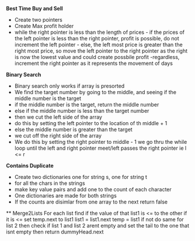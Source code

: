 **Best Time Buy and Sell**

- Create two pointers
- Create Max profit holder
- while the right pointer is less than the length of prices - if the prices of the left pointer is less than the right pointer, profit is possible, do not increment the left pointer - else, the left most price is greater than the right most price, so move the left pointer to the right pointer as the right is now the lowest value and could create possbile profit
  -regardless, increment the right pointer as it represents the movement of days

**Binary Search**

- Binary search only works if array is presorted
- We find the target number by going to the middle,
  and seeing if the middle number is the target
- if the middle number is the target, return the middle number
- else if the middle number is less than the target number
- then we cut the left side of the array
- do this by setting the left pointer to the location of th middle + 1
- else the middle number is greater than the target
- we cut off the right side of the array
- We do this by setting the right pointer
  to middle - 1
  we go thru the while loop until the left and right pointer meet/left passes the right pointer ie
  l <= r

**Contains Duplicate**

- Create two dictionaries one for string s, one for string t
- for all the chars in the strings
- make key value pairs and add one to the count of each character
- One dictionaries are made for both strings
- If the counts are disimlar from one array to the next
  return false


**
Merge2Lists
For each list
find if the value of that list1 is <= to the other
if it is <=
set temp.next to list1
list1 = list1.next
temp = list1
if not 
do same for list 2
then check if list 1 and list 2 arent empty and set the tail
to the one that isnt empty
then return dummyHead.next
